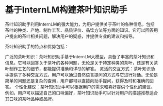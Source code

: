 # 基于InternLM构建茶叶知识助手

茶叶知识助手利用InternLM的强大能力，为用户提供关于茶叶的各种信息，包括茶叶的种类、产地、制作工艺、品质评价、品饮方法等方面的知识。它可以回答用户提出的茶叶相关问题，解决用户的疑惑，并提供专业的建议和指导。

茶叶知识助手的特点和优势包括：

广泛的茶叶知识：茶叶知识助手基于InternLM大模型，具备了丰富的茶叶知识和信息。它可以回答关于茶叶的各种问题，无论是关于特定种类的茶叶，还是有关茶叶制作工艺的细节，都能提供准确和详尽的解答。
灵活的交互方式：茶叶知识助手提供了多种交互方式，用户可以通过自然语言提问的方式与它进行对话。无论是简单的问题还是复杂的查询，用户都可以直接向助手提问，获得及时和准确的回答。
个性化建议：茶叶知识助手可以根据用户的需求和喜好提供个性化的建议。例如，用户可以描述自己的口味偏好，茶叶知识助手可以针对用户的描述推荐适合其口味的茶叶品种或品牌。
